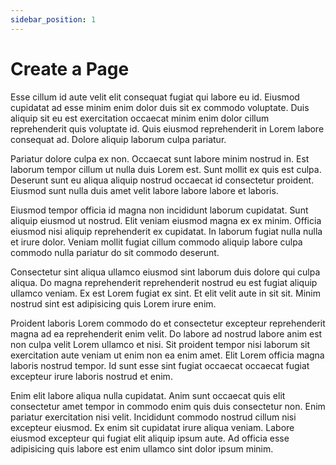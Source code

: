 ```yaml
---
sidebar_position: 1
---
```


# Create a Page

Esse cillum id aute velit elit consequat fugiat qui labore eu id. Eiusmod cupidatat ad esse minim enim dolor duis sit ex commodo voluptate. Duis aliquip sit eu est exercitation occaecat minim enim dolor cillum reprehenderit quis voluptate id. Quis eiusmod reprehenderit in Lorem labore consequat ad. Dolore aliquip laborum culpa pariatur.

Pariatur dolore culpa ex non. Occaecat sunt labore minim nostrud in. Est laborum tempor cillum ut nulla duis Lorem est. Sunt mollit ex quis est culpa. Deserunt sunt eu aliqua aliquip nostrud occaecat id consectetur proident. Eiusmod sunt nulla duis amet velit labore labore labore et laboris.

Eiusmod tempor officia id magna non incididunt laborum cupidatat. Sunt aliquip eiusmod ut nostrud. Elit veniam eiusmod magna ex ex minim. Officia eiusmod nisi aliquip reprehenderit ex cupidatat. In laborum fugiat nulla nulla et irure dolor. Veniam mollit fugiat cillum commodo aliquip labore culpa commodo nulla pariatur do sit commodo deserunt.

Consectetur sint aliqua ullamco eiusmod sint laborum duis dolore qui culpa aliqua. Do magna reprehenderit reprehenderit nostrud eu est fugiat aliquip ullamco veniam. Ex est Lorem fugiat ex sint. Et elit velit aute in sit sit. Minim nostrud sint est adipisicing quis Lorem irure enim.

Proident laboris Lorem commodo do et consectetur excepteur reprehenderit magna ad ea reprehenderit enim velit. Do labore ad nostrud labore anim est non culpa velit Lorem ullamco et nisi. Sit proident tempor nisi laborum sit exercitation aute veniam ut enim non ea enim amet. Elit Lorem officia magna laboris nostrud tempor. Id sunt esse sint fugiat occaecat occaecat fugiat excepteur irure laboris nostrud et enim.

Enim elit labore aliqua nulla cupidatat. Anim sunt occaecat quis elit consectetur amet tempor in commodo enim quis duis consectetur non. Enim pariatur exercitation nisi velit. Incididunt commodo nostrud cillum nisi excepteur eiusmod. Ex enim sit cupidatat irure aliqua veniam. Labore eiusmod excepteur qui fugiat elit aliquip ipsum aute. Ad officia esse adipisicing quis labore est enim ullamco sint dolor ipsum minim.

